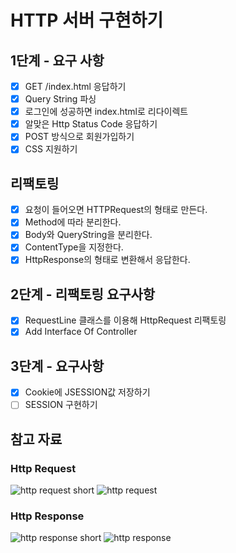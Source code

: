 # HTTP 서버 구현하기

## 1단계 - 요구 사항
- [x] GET /index.html 응답하기
- [x] Query String 파싱
- [x] 로그인에 성공하면 index.html로 리다이렉트
- [x] 알맞은 Http Status Code 응답하기
- [x] POST 방식으로 회원가입하기
- [x] CSS 지원하기

## 리팩토링
- [x] 요청이 들어오면 HTTPRequest의 형태로 만든다.
- [x] Method에 따라 분리한다.
- [x] Body와 QueryString을 분리한다.
- [x] ContentType을 지정한다.
- [x] HttpResponse의 형태로 변환해서 응답한다.

## 2단계 - 리팩토링 요구사항
- [x] RequestLine 클래스를 이용해 HttpRequest 리팩토링
- [x] Add Interface Of Controller

## 3단계 - 요구사항
- [x] Cookie에 JSESSION값 저장하기
- [ ] SESSION 구현하기

## 참고 자료
### Http Request
![http request short](https://media.prod.mdn.mozit.cloud/attachments/2016/08/09/13687/5d4c4719f4099d5342a5093bdf4a8843/HTTP_Request.png)
![http request](https://user-images.githubusercontent.com/43840561/131206379-3567c628-8fe5-4e3f-8aca-277594992dbe.png)

### Http Response
![http response short](https://media.prod.mdn.mozit.cloud/attachments/2016/08/09/13691/58390536967466a1a59ba98d06f43433/HTTP_Response.png)
![http response](https://user-images.githubusercontent.com/43840561/131206382-8ed7b3ef-f363-4584-a17f-00ca3728c6b6.png)